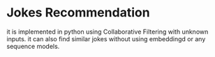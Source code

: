 # Jokes Recommendation
it is implemented in python using Collaborative Filtering with unknown inputs. it can also find similar jokes without using embeddingd or any sequence models.
